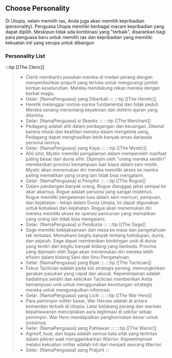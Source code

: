 ## Choose Personality
Di Utopia, selain memilih ras, Anda juga akan memilih kepribadian (personality). Penguasa Utopia memiliki berbagai macam kepribadian yang dapat dipilih. Meskipun tidak ada kombinasi yang "terbaik", disarankan bagi para penguasa baru untuk memilih ras dan kepribadian yang memiliki kekuatan inti yang serupa untuk dibangun

### Personality List
:::tip  [[The Cleric]]
>- Clerik membantu pasukan mereka di medan perang dengan menyembuhkan prajurit yang terluka untuk mengurangi jumlah korban keseluruhan. Mereka mendukung rekan mereka dengan berkat magis.
> - Gelar: [NamaPenguasa] yang Diberkati
:::
:::tip [[The Heretic]]
>- Heretik melanggar norma-norma fundamental dan tidak peduli. Mereka senang menentang keyakinan dan doktrin ajaran yang diterima.
> - Gelar: [NamaPenguasa] si Skeptis
:::
:::tip [[The Merchant]]
>- Pedagang adalah ahli dalam perdagangan dan keuangan. Dikenal karena intuisi dan keahlian mereka dalam mengelola uang, Pedagang dapat menghasilkan lebih banyak emas daripada persona lainnya.
> - Gelar: [NamaPenguasa] yang Kaya
:::
:::tip [[The Mystic]]
>-  Ahli sihir, Mystic memiliki pengalaman dalam memperoleh manfaat paling besar dari dunia sihir. Dipimpin oleh "orang mereka sendiri" memberikan provinsi kemampuan luar biasa dalam seni mistik. Mystic akan menemukan diri mereka memiliki akses ke mantra paling mematikan yang orang lain tidak bisa mengalami. 
> - Gelar: [NamaPenguasa] si Penyihir
:::
:::tip [[The Rogue]]
>- Dalam pandangan banyak orang, Rogue dianggap jahat sampai ke akar-akarnya. Rogue adalah persona yang sangat misterius. Rogue memiliki pengalaman luas dalam seni mencuri, penipuan, dan kejahatan - tetapi dalam Dunia Utopia, ini dapat digunakan untuk kebaikan dan kejahatan. Rogue akan menemukan diri mereka memiliki akses ke operasi pencurian yang mematikan yang orang lain tidak bisa mengalami.
> - Gelar: [NamaPenguasa] si Pendusta
:::
:::tip [[The Sage]]
>- Sage memiliki kebijaksanaan dari masa ke masa dan pengetahuan tak terbatas. Memahami begitu banyak tentang kehidupan, dunia, dan sejarah, Sage dapat memberikan bimbingan unik di dunia yang terdiri dari begitu banyak bidang yang berbeda. Provinsi yang dipimpin oleh Sage akan menemukan diri mereka lebih efisien dalam bidang Seni dan Ilmu Pengetahuan.
> - Gelar: [NamaPenguasa] yang Bijak
:::
:::tip [[The Tactician]]
>- Fokus Tactician adalah pada sisi strategis perang, memungkinkan gerakan pasukan yang cepat dan akurat. Kepemimpinan adalah hadiahnya sendiri dan kelicikan Tactician memberikan Anda kemampuan unik untuk menggunakan keuntungan strategis mereka untuk mengumpulkan informasi.
> - Gelar: [NamaPenguasa] yang Licik
:::
:::tip [[The War Hero]]
>-  Para pemimpin militer besar, War Heroes adalah di antara komandan terbaik di Utopia. Latar belakang perang dan warisan kepahlawanan menciptakan aura legitimasi di sekitar setiap pemimpin. War Hero mendapatkan penghormatan besar untuk posisinya.
> - Gelar: [NamaPenguasa] sang Pahlawan
:::
:::tip [[The Warior]]
> - Agresif, kuat, dan tegas adalah semua kata sifat yang terlintas dalam pikiran saat menggambarkan Warrior. Kepemimpinan melalui kekuatan militer adalah inti dari menjadi seorang Warrior.
> - Gelar: [NamaPenguasa] sang Prajurit
:::
